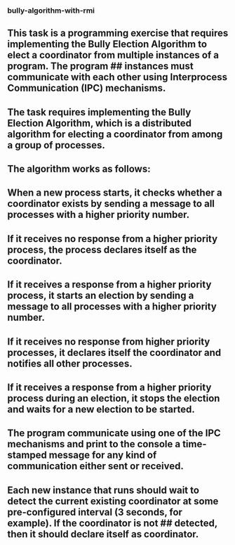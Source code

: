 ### bully-algorithm-with-rmi

## This task is a programming exercise that requires implementing the Bully Election Algorithm to elect a coordinator from multiple instances of a program. The program ## instances must communicate with each other using Interprocess Communication (IPC) mechanisms.

## The task requires implementing the Bully Election Algorithm, which is a distributed algorithm for electing a coordinator from among a group of processes. 
## The algorithm works as follows:

## When a new process starts, it checks whether a coordinator exists by sending a message to all processes with a higher priority number.
## If it receives no response from a higher priority process, the process declares itself as the coordinator.
## If it receives a response from a higher priority process, it starts an election by sending a message to all processes with a higher priority number.
## If it receives no response from higher priority processes, it declares itself the coordinator and notifies all other processes.
## If it receives a response from a higher priority process during an election, it stops the election and waits for a new election to be started.

## The program communicate using one of the IPC mechanisms and print to the console a time-stamped message for any kind of communication either sent or received.
## Each new instance that runs should wait to detect the current existing coordinator at some pre-configured interval (3 seconds, for example). If the coordinator is not ## detected, then it should declare itself as coordinator.

